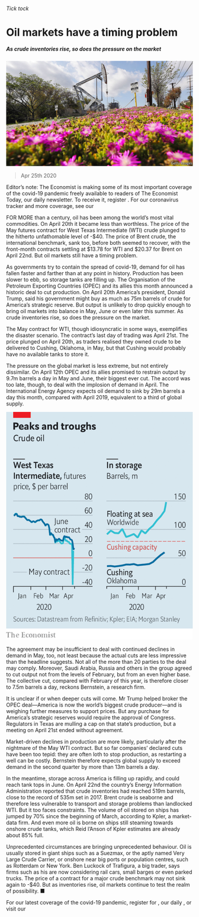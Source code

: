 ###### Tick tock

# Oil markets have a timing problem 

##### As crude inventories rise, so does the pressure on the market 

![image](images/20200425_FNP001_0.jpg) 

> Apr 25th 2020 

Editor’s note: The Economist is making some of its most important coverage of the covid-19 pandemic freely available to readers of The Economist Today, our daily newsletter. To receive it, register . For our coronavirus tracker and more coverage, see our 

FOR MORE than a century, oil has been among the world’s most vital commodities. On April 20th it became less than worthless. The price of the May futures contract for West Texas Intermediate (WTI) crude plunged to the hitherto unfathomable level of -$40. The price of Brent crude, the international benchmark, sank too, before both seemed to recover, with the front-month contracts settling at $13.78 for WTI and $20.37 for Brent on April 22nd. But oil markets still have a timing problem.

As governments try to contain the spread of covid-19, demand for oil has fallen faster and farther than at any point in history. Production has been slower to ebb, so storage tanks are filling up. The Organisation of the Petroleum Exporting Countries (OPEC) and its allies this month announced a historic deal to cut production. On April 20th America’s president, Donald Trump, said his government might buy as much as 75m barrels of crude for America’s strategic reserve. But output is unlikely to drop quickly enough to bring oil markets into balance in May, June or even later this summer. As crude inventories rise, so does the pressure on the market.


The May contract for WTI, though idiosyncratic in some ways, exemplifies the disaster scenario. The contract’s last day of trading was April 21st. The price plunged on April 20th, as traders realised they owned crude to be delivered to Cushing, Oklahoma, in May, but that Cushing would probably have no available tanks to store it.

The pressure on the global market is less extreme, but not entirely dissimilar. On April 12th OPEC and its allies promised to restrain output by 9.7m barrels a day in May and June, their biggest ever cut. The accord was too late, though, to deal with the implosion of demand in April. The International Energy Agency expects oil demand to sink by 29m barrels a day this month, compared with April 2019, equivalent to a third of global supply.

![image](images/20200425_FNC312.png) 


The agreement may be insufficient to deal with continued declines in demand in May, too, not least because the actual cuts are less impressive than the headline suggests. Not all of the more than 20 parties to the deal may comply. Moreover, Saudi Arabia, Russia and others in the group agreed to cut output not from the levels of February, but from an even higher base. The collective cut, compared with February of this year, is therefore closer to 7.5m barrels a day, reckons Bernstein, a research firm.

It is unclear if or when deeper cuts will come. Mr Trump helped broker the OPEC deal—America is now the world’s biggest crude producer—and is weighing further measures to support prices. But any purchase for America’s strategic reserves would require the approval of Congress. Regulators in Texas are mulling a cap on that state’s production, but a meeting on April 21st ended without agreement.

Market-driven declines in production are more likely, particularly after the nightmare of the May WTI contract. But so far companies’ declared cuts have been too tepid: they are often loth to stop production, as restarting a well can be costly. Bernstein therefore expects global supply to exceed demand in the second quarter by more than 13m barrels a day.

In the meantime, storage across America is filling up rapidly, and could reach tank tops in June. On April 22nd the country’s Energy Information Administration reported that crude inventories had reached 519m barrels, close to the record of 535m set in 2017. Brent crude is seaborne and therefore less vulnerable to transport and storage problems than landlocked WTI. But it too faces constraints. The volume of oil stored on ships has jumped by 70% since the beginning of March, according to Kpler, a market-data firm. And even more oil is borne on ships still steaming towards onshore crude tanks, which Reid I’Anson of Kpler estimates are already about 85% full.

Unprecedented circumstances are bringing unprecedented behaviour. Oil is usually stored in giant ships such as a Suezmax, or the aptly named Very Large Crude Carrier, or onshore near big ports or population centres, such as Rotterdam or New York. Ben Luckock of Trafigura, a big trader, says firms such as his are now considering rail cars, small barges or even parked trucks. The price of a contract for a major crude benchmark may not sink again to -$40. But as inventories rise, oil markets continue to test the realm of possibility. ■

For our latest coverage of the covid-19 pandemic, register for , our daily , or visit our 

